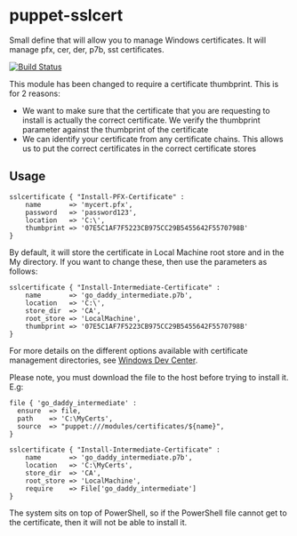 puppet-sslcert
==============

Small define that will allow you to manage Windows certificates. It will manage pfx, cer, der, p7b, sst certificates.

[![Build Status](https://travis-ci.org/opentable/puppet-sslcert.png?branch=master)](https://travis-ci.org/opentable/puppet-sslcert)

This module has been changed to require a certificate thumbprint. This is for 2 reasons:

* We want to make sure that the certificate that you are requesting to install is actually the correct certificate. We verify the thumbprint parameter against the thumbprint of the certificate
* We can identify your certificate from any certificate chains. This allows us to put the correct certificates in the correct certificate stores

Usage
--

    sslcertificate { "Install-PFX-Certificate" :
    	name       => 'mycert.pfx',
    	password   => 'password123',
    	location   => 'C:\',
    	thumbprint => '07E5C1AF7F5223CB975CC29B5455642F5570798B'
    }
    
By default, it will store the certificate in Local Machine root store and in the My directory. If you want to change these, then use the parameters as follows:


    sslcertificate { "Install-Intermediate-Certificate" :
    	name       => 'go_daddy_intermediate.p7b',
    	location   => 'C:\',
    	store_dir  => 'CA',
    	root_store => 'LocalMachine',
        thumbprint => '07E5C1AF7F5223CB975CC29B5455642F5570798B'
    }
    
For more details on the different options available with certificate management directories, see [Windows Dev Center](http://msdn.microsoft.com/en-us/library/windows/desktop/aa388136(v=vs.85).aspx).

Please note, you must download the file to the host before trying to install it. E.g:

	file { 'go_daddy_intermediate' :
      ensure  => file,
      path    => 'C:\MyCerts',
      source  => "puppet:///modules/certificates/${name}",
    }

	sslcertificate { "Install-Intermediate-Certificate" :
    	name       => 'go_daddy_intermediate.p7b',
    	location   => 'C:\MyCerts',
    	store_dir  => 'CA',
    	root_store => 'LocalMachine',
    	require    => File['go_daddy_intermediate']
    }   
    
The system sits on top of PowerShell, so if the PowerShell file cannot get to the certificate, then it will not be able to install it.